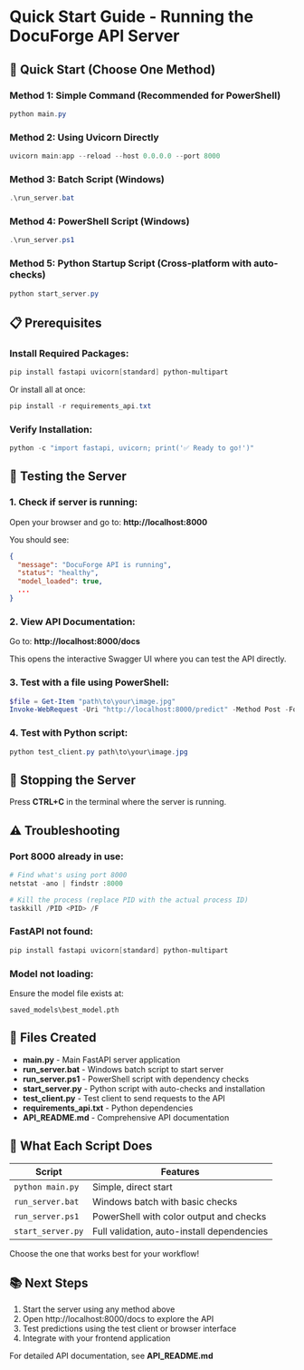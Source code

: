 # Quick Start Guide - Running the DocuForge API Server

## 🚀 Quick Start (Choose One Method)

### Method 1: Simple Command (Recommended for PowerShell)

```powershell
python main.py
```

### Method 2: Using Uvicorn Directly

```powershell
uvicorn main:app --reload --host 0.0.0.0 --port 8000
```

### Method 3: Batch Script (Windows)

```powershell
.\run_server.bat
```

### Method 4: PowerShell Script (Windows)

```powershell
.\run_server.ps1
```

### Method 5: Python Startup Script (Cross-platform with auto-checks)

```powershell
python start_server.py
```

## 📋 Prerequisites

### Install Required Packages:

```powershell
pip install fastapi uvicorn[standard] python-multipart
```

Or install all at once:

```powershell
pip install -r requirements_api.txt
```

### Verify Installation:

```powershell
python -c "import fastapi, uvicorn; print('✅ Ready to go!')"
```

## 🧪 Testing the Server

### 1. Check if server is running:

Open your browser and go to: **http://localhost:8000**

You should see:

```json
{
  "message": "DocuForge API is running",
  "status": "healthy",
  "model_loaded": true,
  ...
}
```

### 2. View API Documentation:

Go to: **http://localhost:8000/docs**

This opens the interactive Swagger UI where you can test the API directly.

### 3. Test with a file using PowerShell:

```powershell
$file = Get-Item "path\to\your\image.jpg"
Invoke-WebRequest -Uri "http://localhost:8000/predict" -Method Post -Form @{file=$file}
```

### 4. Test with Python script:

```powershell
python test_client.py path\to\your\image.jpg
```

## 🛑 Stopping the Server

Press **CTRL+C** in the terminal where the server is running.

## ⚠️ Troubleshooting

### Port 8000 already in use:

```powershell
# Find what's using port 8000
netstat -ano | findstr :8000

# Kill the process (replace PID with the actual process ID)
taskkill /PID <PID> /F
```

### FastAPI not found:

```powershell
pip install fastapi uvicorn[standard] python-multipart
```

### Model not loading:

Ensure the model file exists at:

```
saved_models\best_model.pth
```

## 📁 Files Created

- **main.py** - Main FastAPI server application
- **run_server.bat** - Windows batch script to start server
- **run_server.ps1** - PowerShell script with dependency checks
- **start_server.py** - Python script with auto-checks and installation
- **test_client.py** - Test client to send requests to the API
- **requirements_api.txt** - Python dependencies
- **API_README.md** - Comprehensive API documentation

## 🎯 What Each Script Does

| Script            | Features                                   |
| ----------------- | ------------------------------------------ |
| `python main.py`  | Simple, direct start                       |
| `run_server.bat`  | Windows batch with basic checks            |
| `run_server.ps1`  | PowerShell with color output and checks    |
| `start_server.py` | Full validation, auto-install dependencies |

Choose the one that works best for your workflow!

## 📚 Next Steps

1. Start the server using any method above
2. Open http://localhost:8000/docs to explore the API
3. Test predictions using the test client or browser interface
4. Integrate with your frontend application

For detailed API documentation, see **API_README.md**
